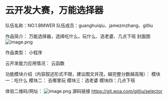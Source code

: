# 云开发大赛，万能选择器

队伍名称：NO.1.BMWER
队伍成员：guanghuiqiu、jamezmzhang、gitliu

作品简介：
万能选择器，选择吃什么，玩什么、选老婆、几点下班
封面图
![image.png](http://mk.woa.com/web_api/v1/uploads/202105/M89qI9ddW9qQpcHT.png)

作品类型：
小程序

云开发能力应用情况：
云函数

功能模块介绍（内容叙述形式不限，建议图文并茂，越完整分数越高哦）：
模块一：吃什么
模块二： 去哪里玩
模块三：选老婆
模块四：几点下班


体验二维码/网址：
![image.png](http://mk.woa.com/web_api/v1/uploads/202105/0YLs6gI0Ps1DmzkY.png)
源码链接
https://git.woa.com/gitliu/selector
